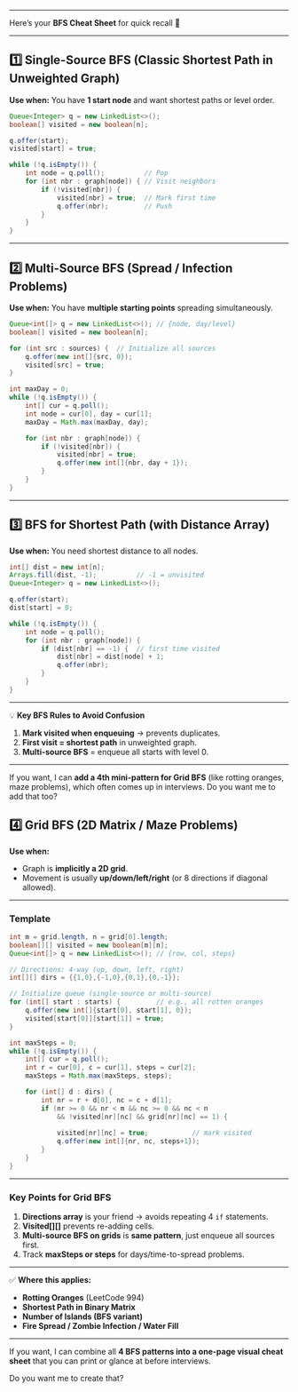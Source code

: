 
---

Here’s your **BFS Cheat Sheet** for quick recall 🚀

---

## **1️⃣ Single-Source BFS (Classic Shortest Path in Unweighted Graph)**

**Use when:** You have **1 start node** and want shortest paths or level order.

```java
Queue<Integer> q = new LinkedList<>();
boolean[] visited = new boolean[n];

q.offer(start);
visited[start] = true;

while (!q.isEmpty()) {
    int node = q.poll();          // Pop
    for (int nbr : graph[node]) { // Visit neighbors
        if (!visited[nbr]) {
            visited[nbr] = true;  // Mark first time
            q.offer(nbr);         // Push
        }
    }
}
```

---

## **2️⃣ Multi-Source BFS (Spread / Infection Problems)**

**Use when:** You have **multiple starting points** spreading simultaneously.

```java
Queue<int[]> q = new LinkedList<>(); // {node, day/level}
boolean[] visited = new boolean[n];

for (int src : sources) {  // Initialize all sources
    q.offer(new int[]{src, 0});
    visited[src] = true;
}

int maxDay = 0;
while (!q.isEmpty()) {
    int[] cur = q.poll();
    int node = cur[0], day = cur[1];
    maxDay = Math.max(maxDay, day);

    for (int nbr : graph[node]) {
        if (!visited[nbr]) {
            visited[nbr] = true;
            q.offer(new int[]{nbr, day + 1});
        }
    }
}
```

---

## **3️⃣ BFS for Shortest Path (with Distance Array)**

**Use when:** You need shortest distance to all nodes.

```java
int[] dist = new int[n];
Arrays.fill(dist, -1);          // -1 = unvisited
Queue<Integer> q = new LinkedList<>();

q.offer(start);
dist[start] = 0;

while (!q.isEmpty()) {
    int node = q.poll();
    for (int nbr : graph[node]) {
        if (dist[nbr] == -1) {  // first time visited
            dist[nbr] = dist[node] + 1;
            q.offer(nbr);
        }
    }
}
```

---

💡 **Key BFS Rules to Avoid Confusion**

1. **Mark visited when enqueuing** → prevents duplicates.
2. **First visit = shortest path** in unweighted graph.
3. **Multi-source BFS** = enqueue all starts with level 0.

---

If you want, I can **add a 4th mini-pattern for Grid BFS** (like rotting oranges, maze problems), which often comes up in interviews.
Do you want me to add that too?



## **4️⃣ Grid BFS (2D Matrix / Maze Problems)**

**Use when:**

* Graph is **implicitly a 2D grid**.
* Movement is usually **up/down/left/right** (or 8 directions if diagonal allowed).

---

### **Template**

```java
int m = grid.length, n = grid[0].length;
boolean[][] visited = new boolean[m][n];
Queue<int[]> q = new LinkedList<>(); // {row, col, steps}

// Directions: 4-way (up, down, left, right)
int[][] dirs = {{1,0},{-1,0},{0,1},{0,-1}};

// Initialize queue (single-source or multi-source)
for (int[] start : starts) {         // e.g., all rotten oranges
    q.offer(new int[]{start[0], start[1], 0});
    visited[start[0]][start[1]] = true;
}

int maxSteps = 0;
while (!q.isEmpty()) {
    int[] cur = q.poll();
    int r = cur[0], c = cur[1], steps = cur[2];
    maxSteps = Math.max(maxSteps, steps);

    for (int[] d : dirs) {
        int nr = r + d[0], nc = c + d[1];
        if (nr >= 0 && nr < m && nc >= 0 && nc < n
            && !visited[nr][nc] && grid[nr][nc] == 1) {
            
            visited[nr][nc] = true;           // mark visited
            q.offer(new int[]{nr, nc, steps+1});
        }
    }
}
```

---

### **Key Points for Grid BFS**

1. **Directions array** is your friend → avoids repeating 4 `if` statements.
2. **Visited\[]\[]** prevents re-adding cells.
3. **Multi-source BFS on grids** is **same pattern**, just enqueue all sources first.
4. Track **maxSteps or steps** for days/time-to-spread problems.

---

✅ **Where this applies:**

* **Rotting Oranges** (LeetCode 994)
* **Shortest Path in Binary Matrix**
* **Number of Islands (BFS variant)**
* **Fire Spread / Zombie Infection / Water Fill**

---

If you want, I can combine all **4 BFS patterns into a one-page visual cheat sheet** that you can print or glance at before interviews.

Do you want me to create that?

